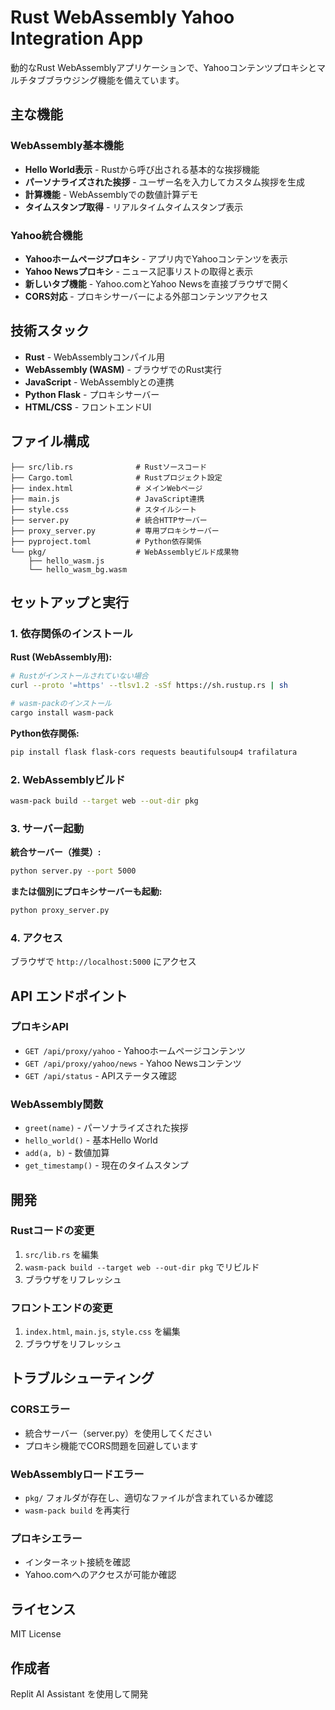 # Rust WebAssembly Yahoo Integration App

動的なRust WebAssemblyアプリケーションで、Yahooコンテンツプロキシとマルチタブブラウジング機能を備えています。

## 主な機能

### WebAssembly基本機能
- **Hello World表示** - Rustから呼び出される基本的な挨拶機能
- **パーソナライズされた挨拶** - ユーザー名を入力してカスタム挨拶を生成
- **計算機能** - WebAssemblyでの数値計算デモ
- **タイムスタンプ取得** - リアルタイムタイムスタンプ表示

### Yahoo統合機能
- **Yahooホームページプロキシ** - アプリ内でYahooコンテンツを表示
- **Yahoo Newsプロキシ** - ニュース記事リストの取得と表示
- **新しいタブ機能** - Yahoo.comとYahoo Newsを直接ブラウザで開く
- **CORS対応** - プロキシサーバーによる外部コンテンツアクセス

## 技術スタック

- **Rust** - WebAssemblyコンパイル用
- **WebAssembly (WASM)** - ブラウザでのRust実行
- **JavaScript** - WebAssemblyとの連携
- **Python Flask** - プロキシサーバー
- **HTML/CSS** - フロントエンドUI

## ファイル構成

```
├── src/lib.rs              # Rustソースコード
├── Cargo.toml              # Rustプロジェクト設定
├── index.html              # メインWebページ
├── main.js                 # JavaScript連携
├── style.css               # スタイルシート
├── server.py               # 統合HTTPサーバー
├── proxy_server.py         # 専用プロキシサーバー
├── pyproject.toml          # Python依存関係
└── pkg/                    # WebAssemblyビルド成果物
    ├── hello_wasm.js
    └── hello_wasm_bg.wasm
```

## セットアップと実行

### 1. 依存関係のインストール

**Rust (WebAssembly用):**
```bash
# Rustがインストールされていない場合
curl --proto '=https' --tlsv1.2 -sSf https://sh.rustup.rs | sh

# wasm-packのインストール
cargo install wasm-pack
```

**Python依存関係:**
```bash
pip install flask flask-cors requests beautifulsoup4 trafilatura
```

### 2. WebAssemblyビルド

```bash
wasm-pack build --target web --out-dir pkg
```

### 3. サーバー起動

**統合サーバー（推奨）:**
```bash
python server.py --port 5000
```

**または個別にプロキシサーバーも起動:**
```bash
python proxy_server.py
```

### 4. アクセス

ブラウザで `http://localhost:5000` にアクセス

## API エンドポイント

### プロキシAPI
- `GET /api/proxy/yahoo` - Yahooホームページコンテンツ
- `GET /api/proxy/yahoo/news` - Yahoo Newsコンテンツ
- `GET /api/status` - APIステータス確認

### WebAssembly関数
- `greet(name)` - パーソナライズされた挨拶
- `hello_world()` - 基本Hello World
- `add(a, b)` - 数値加算
- `get_timestamp()` - 現在のタイムスタンプ

## 開発

### Rustコードの変更
1. `src/lib.rs` を編集
2. `wasm-pack build --target web --out-dir pkg` でリビルド
3. ブラウザをリフレッシュ

### フロントエンドの変更
1. `index.html`, `main.js`, `style.css` を編集
2. ブラウザをリフレッシュ

## トラブルシューティング

### CORSエラー
- 統合サーバー（server.py）を使用してください
- プロキシ機能でCORS問題を回避しています

### WebAssemblyロードエラー
- `pkg/` フォルダが存在し、適切なファイルが含まれているか確認
- `wasm-pack build` を再実行

### プロキシエラー
- インターネット接続を確認
- Yahoo.comへのアクセスが可能か確認

## ライセンス

MIT License

## 作成者

Replit AI Assistant を使用して開発